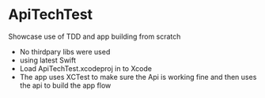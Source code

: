 # ApiTechTest
Showcase use of TDD and app building from scratch

- No thirdpary libs were used
- using latest Swift
- Load ApiTechTest.xcodeproj in to Xcode
- The app uses XCTest to make sure the Api is working fine and then uses the api to build the app flow


